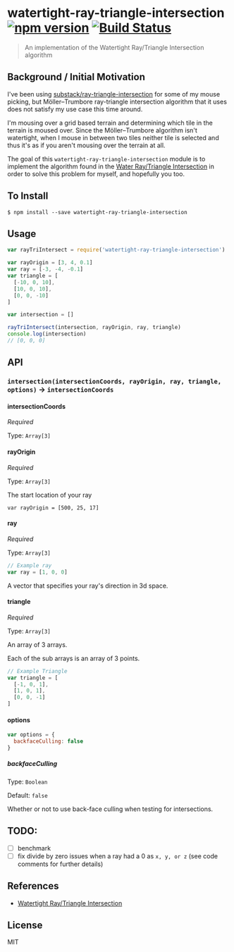 watertight-ray-triangle-intersection [![npm version](https://badge.fury.io/js/watertight-ray-triangle-intersection.svg)](http://badge.fury.io/js/watertight-ray-triangle-intersection) [![Build Status](https://travis-ci.org/chinedufn/watertight-ray-triangle-intersection.svg?branch=master)](https://travis-ci.org/chinedufn/watertight-ray-triangle-intersection)
===============

> An implementation of the Watertight Ray/Triangle Intersection algorithm

## Background / Initial Motivation

I've been using [substack/ray-triangle-intersection](https://github.com/substack/ray-triangle-intersection) for some of my mouse picking, but
Möller–Trumbore ray-triangle intersection algorithm that it uses does not satisfy my use case this time around.

I'm mousing over a grid based terrain and determining which tile in the terrain is moused over. Since the Möller–Trumbore algorithm isn't watertight,
when I mouse in between two tiles neither tile is selected and thus it's as if you aren't mousing over the terrain at all.

The goal of this `watertight-ray-triangle-intersection` module is to implement the algorithm found in the [Water Ray/Triangle Intersection](http://jcgt.org/published/0002/01/05/paper.pdf)
in order to solve this problem for myself, and hopefully you too.

## To Install

```
$ npm install --save watertight-ray-triangle-intersection
```

## Usage

```js
var rayTriIntersect = require('watertight-ray-triangle-intersection')

var rayOrigin = [3, 4, 0.1]
var ray = [-3, -4, -0.1]
var triangle = [
  [-10, 0, 10],
  [10, 0, 10],
  [0, 0, -10]
]

var intersection = []

rayTriIntersect(intersection, rayOrigin, ray, triangle)
console.log(intersection)
// [0, 0, 0]
```

## API

### `intersection(intersectionCoords, rayOrigin, ray, triangle, options)` -> `intersectionCoords`

#### intersectionCoords

*Required*

Type: `Array[3]`

#### rayOrigin

*Required*

Type: `Array[3]`

The start location of your ray

```
var rayOrigin = [500, 25, 17]
```

#### ray

*Required*

Type: `Array[3]`

```js
// Example ray
var ray = [1, 0, 0]
```

A vector that specifies your ray's direction in 3d space.

#### triangle

*Required*

Type: `Array[3]`

An array of 3 arrays.

Each of the sub arrays is an array of 3 points.

```js
// Example Triangle
var triangle = [
  [-1, 0, 1],
  [1, 0, 1],
  [0, 0, -1]
]
```

#### options

```js
var options = {
  backfaceCulling: false
}
```

##### backfaceCulling

Type: `Boolean`

Default: `false`

Whether or not to use back-face culling when testing for intersections.

## TODO:

- [ ] benchmark
- [ ] fix divide by zero issues when a ray had a 0 as `x, y, or z` (see code comments for further details)

## References

- [Watertight Ray/Triangle Intersection](http://jcgt.org/published/0002/01/05/paper.pdf)

## License

MIT

